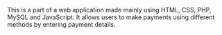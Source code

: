 This is a part of a web application made mainly using HTML, CSS, PHP, MySQL and JavaScript. It allows users to make payments using different methods by entering payment details. 
